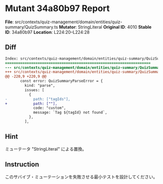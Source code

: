 # Mutant 34a80b97 Report

**File**: src/contexts/quiz-management/domain/entities/quiz-summary/QuizSummary.ts
**Mutator**: StringLiteral
**Original ID**: 4010
**Stable ID**: 34a80b97
**Location**: L224:20–L224:28

## Diff

```diff
Index: src/contexts/quiz-management/domain/entities/quiz-summary/QuizSummary.ts
===================================================================
--- src/contexts/quiz-management/domain/entities/quiz-summary/QuizSummary.ts	original
+++ src/contexts/quiz-management/domain/entities/quiz-summary/QuizSummary.ts	mutated #4010
@@ -220,9 +220,9 @@
       const error: QuizSummaryParseError = {
         kind: "parse",
         issues: [
           {
-            path: ["tagIds"],
+            path: [""],
             code: "custom",
             message: `Tag ${tagId} not found`,
           },
         ],
```

## Hint

ミューテータ "StringLiteral" による置換。

## Instruction

このサバイブ・ミューテーションを失敗させる最小テストを設計してください。
